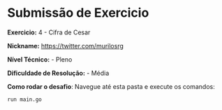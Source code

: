 # Submissão de Exercicio

**Exercicio:** 4 - Cifra de Cesar

**Nickname:** https://twitter.com/murilosrg

**Nível Técnico:** - Pleno

**Dificuldade de Resolução:** - Média

**Como rodar o desafio**: Navegue até esta pasta e execute os comandos:

```bash
run main.go
```
